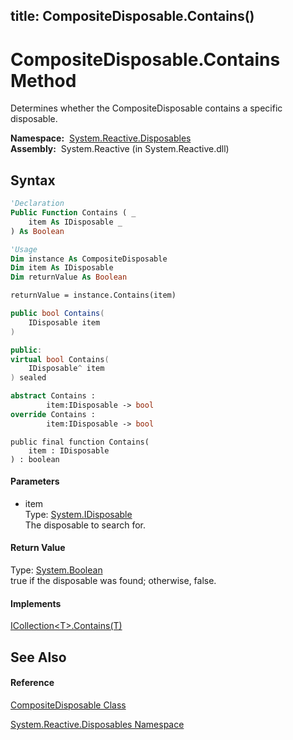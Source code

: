 title: CompositeDisposable.Contains()
---
# CompositeDisposable.Contains Method

Determines whether the CompositeDisposable contains a specific disposable.

**Namespace:**  [System.Reactive.Disposables](System.Reactive.Disposables\System.Reactive.Disposables.md)  
**Assembly:**  System.Reactive (in System.Reactive.dll)

## Syntax

```vb
'Declaration
Public Function Contains ( _
    item As IDisposable _
) As Boolean
```

```vb
'Usage
Dim instance As CompositeDisposable
Dim item As IDisposable
Dim returnValue As Boolean

returnValue = instance.Contains(item)
```

```csharp
public bool Contains(
    IDisposable item
)
```

```c++
public:
virtual bool Contains(
    IDisposable^ item
) sealed
```

```fsharp
abstract Contains : 
        item:IDisposable -> bool 
override Contains : 
        item:IDisposable -> bool 
```

```jscript
public final function Contains(
    item : IDisposable
) : boolean
```

#### Parameters

- item  
  Type: [System.IDisposable](https://msdn.microsoft.com/en-us/library/aax125c9)  
  The disposable to search for.

#### Return Value

Type: [System.Boolean](https://msdn.microsoft.com/en-us/library/a28wyd50)  
true if the disposable was found; otherwise, false.

#### Implements

[ICollection\<T\>.Contains(T)](https://msdn.microsoft.com/en-us/library/m:system.collections.generic.icollection%601.contains(%600)(v=VS.103))

## See Also

#### Reference

[CompositeDisposable Class](CompositeDisposable\CompositeDisposable.md)

[System.Reactive.Disposables Namespace](System.Reactive.Disposables\System.Reactive.Disposables.md)







